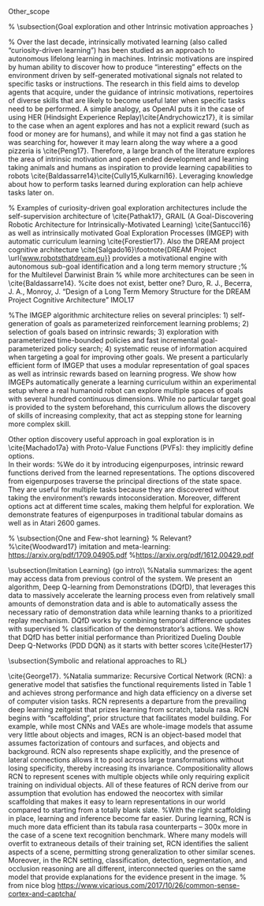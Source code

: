 Other_scope


% \subsection{Goal exploration and other Intrinsic motivation approaches }

% Over the last decade, intrinsically motivated learning (also called “curiosity-driven learning”) has been studied as an approach to autonomous lifelong learning in machines. Intrinsic motivations are inspired by human ability to discover how to produce “interesting” effects on the environment driven by self-generated motivational signals not related to specific tasks or instructions. The research in this field aims to develop agents that acquire, under the guidance of intrinsic motivations, repertoires of diverse skills that are likely to become useful later when specific tasks need to be performed. A simple analogy, as OpenAI puts it in the case of using HER (Hindsight Experience Replay)\cite{Andrychowicz17}, it is similar to the case when an agent explores and has not a explicit reward (such as food or money are for humans), and while it may not find a gas station he was searching for, however it may learn along the way where a a good pizzeria is \cite{Peng17}. Therefore, a large branch of the literature explores the area of intrinsic motivation and open ended development and learning taking animals and humans as inspiration to provide learning capabilities to robots \cite{Baldassarre14}\cite{Cully15,Kulkarni16}. Leveraging knowledge about how to perform tasks learned during exploration can help achieve tasks later on.

% Examples of curiosity-driven goal exploration architectures include the self-supervision architecture of \cite{Pathak17}, GRAIL (A Goal-Discovering Robotic Architecture for Intrinsically-Motivated Learning) \cite{Santucci16} as well as intrinsically motivated Goal Exploration Processes (IMGEP) with automatic curriculum learning \cite{Forestier17}.  Also the DREAM project cognitive architecture \cite{Salgado16}\footnote{DREAM Project \url{www.robotsthatdream.eu}} provides a motivational engine with autonomous sub-goal identification and a long term memory structure ;% for the Multilevel Darwinist Brain
% while more architectures can be seen in \cite{Baldassarre14}.  %cite does not exist, better one? Duro, R. J., Becerra, J. A., Monroy, J. “Design of a Long Term Memory Structure for the DREAM Project Cognitive Architecture” IMOL17 

%The IMGEP algorithmic architecture relies on several principles: 1) self-generation of goals as parameterized reinforcement learning problems; 2) selection of goals based on intrinsic rewards; 3) exploration with parameterized time-bounded policies and fast incremental goal-parameterized policy search; 4) systematic reuse of information acquired when targeting a goal for improving other goals. We present a particularly efficient form of IMGEP that uses a modular representation of goal spaces as well as intrinsic rewards based on learning progress. We show how IMGEPs automatically generate a learning curriculum within an experimental setup where a real humanoid robot can explore multiple spaces of goals with several hundred continuous dimensions. While no particular target goal is provided to the system beforehand, this curriculum allows the discovery of skills of increasing complexity, that act as stepping stone for learning more complex skill.

Other option discovery useful approach in goal exploration is in \cite{Machado17a} with Proto-Value Functions (PVFs): they implicitly define options.  
In their words: %We do it by introducing eigenpurposes, intrinsic reward functions derived from the learned representations. The options discovered from eigenpurposes traverse the principal directions of the state space. They are useful for multiple tasks because they are discovered without taking the environment’s rewards intoconsideration. Moreover, different options act at different time scales, making them helpful for exploration. We demonstrate features of eigenpurposes in traditional tabular domains as well as in Atari 2600 games.


% \subsection{One and Few-shot learning}
% Relevant?
%\cite{Woodward17} imitation and meta-learning: https://arxiv.org/pdf/1709.04905.pdf
%https://arxiv.org/pdf/1612.00429.pdf

\subsection{Imitation Learning}
(go intro)\\
%Natalia summarizes: the agent may access data from previous control of the system. We present an algorithm, Deep Q-learning from Demonstrations (DQfD), that leverages this data to massively accelerate the learning process even from relatively small amounts of demonstration data and is able to automatically assess the necessary ratio of demonstration data while learning thanks to a prioritized replay mechanism. DQfD works by combining temporal difference updates with supervised
% classification of the demonstrator’s actions. We show that DQfD has better initial performance than Prioritized Dueling Double Deep Q-Networks (PDD DQN) as it starts with better scores \cite{Hester17}



\subsection{Symbolic and relational approaches to RL}


\cite{George17}. %Natalia summarize: Recursive Cortical Network (RCN): a generative model that satisfies the functional requirements listed in Table 1 and achieves strong performance and high data efficiency on a diverse set of computer vision tasks. RCN represents a departure from the prevailing deep learning zeitgeist that prizes learning from scratch, tabula rasa. RCN begins with “scaffolding”, prior structure that facilitates model building. For example, while most CNNs and VAEs are whole-image models that assume very little about objects and images, RCN is an object-based model that assumes factorization of contours and surfaces, and objects and background. RCN also represents shape explicitly, and the presence of lateral connections allows it to pool across large transformations without losing specificity, thereby increasing its invariance. Compositionality allows RCN to represent scenes with multiple objects while only requiring explicit training on individual objects. All of these features of RCN derive from our assumption that evolution has endowed the neocortex with similar scaffolding that makes it easy to learn representations in our world compared to starting from a totally blank slate.
%With the right scaffolding in place, learning and inference become far easier. During learning, RCN is much more data efficient than its tabula rasa counterparts – 300x more in the case of a scene text recognition benchmark. Where many models will overfit to extraneous details of their training set, RCN identifies the salient aspects of a scene, permitting strong generalization to other similar scenes. Moreover, in the RCN setting, classification, detection, segmentation, and occlusion reasoning are all different, interconnected queries on the same model that provide explanations for the evidence present in the image. % from nice blog https://www.vicarious.com/2017/10/26/common-sense-cortex-and-captcha/
